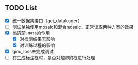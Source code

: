 ## TODO List
- [x] 统一数据集接口（get_dataloader）
- [ ] 测试单独使用mosaic和混合mosaic、正常读取两种方案的效果
- [x] 搞清楚`.data`的作用
    - [x] 对检测结果无影响
    - [x] 对训练过程的影响
- [x] giou_loss未完成调试
- [ ] 在生成标注框时，是否对越界的框进行处理